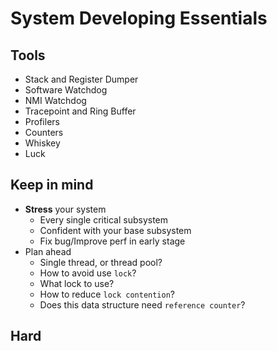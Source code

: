 # System Developing Essentials

## Tools

- Stack and Register Dumper
- Software Watchdog
- NMI Watchdog
- Tracepoint and Ring Buffer
- Profilers
- Counters
- Whiskey
- Luck

## Keep in mind

- __Stress__ your system
    - Every single critical subsystem
    - Confident with your base subsystem
    - Fix bug/Improve perf in early stage
- Plan ahead
    - Single thread, or thread pool?
    - How to avoid use `lock`?
    - What lock to use?
    - How to reduce `lock contention`?
    - Does this data structure need `reference counter`?

## Hard
